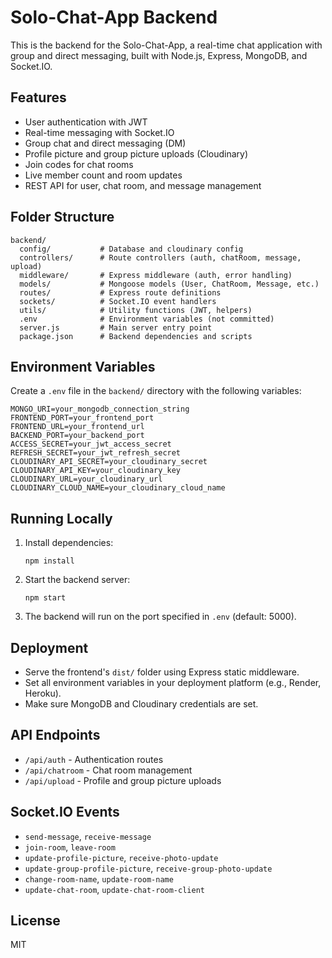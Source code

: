 # Solo-Chat-App Backend

This is the backend for the Solo-Chat-App, a real-time chat application with group and direct messaging, built with Node.js, Express, MongoDB, and Socket.IO.

## Features

- User authentication with JWT
- Real-time messaging with Socket.IO
- Group chat and direct messaging (DM)
- Profile picture and group picture uploads (Cloudinary)
- Join codes for chat rooms
- Live member count and room updates
- REST API for user, chat room, and message management

## Folder Structure

```
backend/
  config/           # Database and cloudinary config
  controllers/      # Route controllers (auth, chatRoom, message, upload)
  middleware/       # Express middleware (auth, error handling)
  models/           # Mongoose models (User, ChatRoom, Message, etc.)
  routes/           # Express route definitions
  sockets/          # Socket.IO event handlers
  utils/            # Utility functions (JWT, helpers)
  .env              # Environment variables (not committed)
  server.js         # Main server entry point
  package.json      # Backend dependencies and scripts
```

## Environment Variables

Create a `.env` file in the `backend/` directory with the following variables:

```
MONGO_URI=your_mongodb_connection_string
FRONTEND_PORT=your_frontend_port
FRONTEND_URL=your_frontend_url
BACKEND_PORT=your_backend_port
ACCESS_SECRET=your_jwt_access_secret
REFRESH_SECRET=your_jwt_refresh_secret
CLOUDINARY_API_SECRET=your_cloudinary_secret
CLOUDINARY_API_KEY=your_cloudinary_key
CLOUDINARY_URL=your_cloudinary_url
CLOUDINARY_CLOUD_NAME=your_cloudinary_cloud_name
```

## Running Locally

1. Install dependencies:
   ```
   npm install
   ```
2. Start the backend server:
   ```
   npm start
   ```
3. The backend will run on the port specified in `.env` (default: 5000).

## Deployment

- Serve the frontend's `dist/` folder using Express static middleware.
- Set all environment variables in your deployment platform (e.g., Render, Heroku).
- Make sure MongoDB and Cloudinary credentials are set.

## API Endpoints

- `/api/auth` - Authentication routes
- `/api/chatroom` - Chat room management
- `/api/upload` - Profile and group picture uploads

## Socket.IO Events

- `send-message`, `receive-message`
- `join-room`, `leave-room`
- `update-profile-picture`, `receive-photo-update`
- `update-group-profile-picture`, `receive-group-photo-update`
- `change-room-name`, `update-room-name`
- `update-chat-room`, `update-chat-room-client`

## License

MIT
